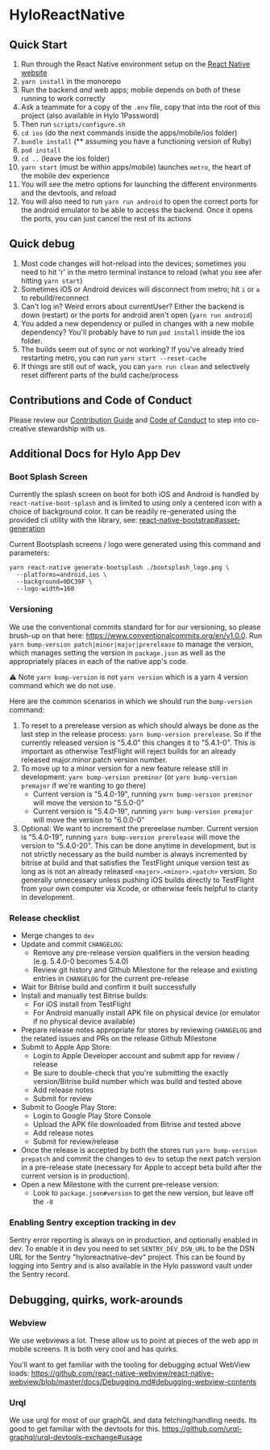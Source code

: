 # HyloReactNative

## Quick Start

1. Run through the React Native environment setup on the [React Native website](https://reactnative.dev/docs/environment-setup)
2. `yarn install` in the monorepo
3. Run the backend *and* web apps; mobile depends on both of these running to work correctly
4. Ask a teammate for a copy of the `.env` file, copy that into the root of this project (also available in Hylo 1Password)
5. Then run `scripts/configure.sh`
6. `cd ios` (do the next commands inside the apps/mobile/ios folder)
7. `bundle install` (** assuming you have a functioning version of Ruby)
8. `pod install`
9. `cd ..` (leave the ios folder)
10. `yarn start` (must be within apps/mobile) launches `metro`, the heart of the mobile dev experience
11. You will see the metro options for launching the different environments and the devtools, and reload
12. You will also need to run `yarn run android` to open the correct ports for the android emulator to be able to access the backend. Once it opens the ports, you can just cancel the rest of its actions

## Quick debug
1. Most code changes will hot-reload into the devices; sometimes you need to hit 'r' in the metro terminal instance to reload (what you see afer hitting `yarn start`)
2. Sometimes iOS or Android devices will disconnect from metro; hit `i` or `a` to rebuild/reconnect
3. Can't log in? Weird errors about currentUser? Either the backend is down (restart) or the ports for android aren't open (`yarn run android`)
4. You added a new dependency or pulled in changes with a new mobile dependency? You'll probably have to run `pod install` inside the ios folder.
5. The builds seem out of sync or not working? If you've already tried restarting metro, you can run `yarn start --reset-cache`
6. If things are still out of wack, you can `yarn run clean` and selectively reset different parts of the build cache/process

## Contributions and Code of Conduct

Please review our [Contribution Guide](CONTRIBUTING.md) and [Code of Conduct](CODE_OF_CONDUCT.md) to step into co-creative stewardship with us.

## Additional Docs for Hylo App Dev

### Boot Splash Screen

Currently the splash screen on boot for both iOS and Android is handled by `react-native-boot-splash` and is limited to using only a centered icon with a choice of background color. It can be readily re-generated using the provided cli utility with the library, see: [react-native-bootstrap#asset-generation](https://github.com/zoontek/react-native-bootsplash#assets-generation)

Current Bootsplash screens / logo were generated using this command and parameters:

```
yarn react-native generate-bootsplash ./bootsplash_logo.png \
  --platforms=android,ios \
  --background=0DC39F \
  --logo-width=160
```
### Versioning

We use the conventional commits standard for for our versioning, so please brush-up on that here: https://www.conventionalcommits.org/en/v1.0.0. Run `yarn bump-version patch|minor|major|prerelease` to manage the version, which manages setting the version in `package.json` as well as the appropriately places in each of the native app's code. 

⚠️ Note `yarn bump-version` is not `yarn version` which is a yarn 4 version command which we do not use.

Here are the common scenarios in which we should run the `bump-version` command:

1) To reset to a prerelease version as which should always be done as the last step in the release process: `yarn bump-version prerelease`. So if the currently released version is "5.4.0" this changes it to "5.4.1-0". This is important as otherwise TestFlight will reject builds for an already released major.minor.patch version number.
2) To move up to a minor version for a new feature release still in development: `yarn bump-version preminor` (or `yarn bump-version premajor` if we're wanting to go there)
   - Current version is "5.4.0-19", running `yarn bump-version preminor` will move the version to "5.5.0-0"
   - Current version is "5.4.0-19", running `yarn bump-version premajor` will move the version to "6.0.0-0"
3) Optional: We want to increment the prereelase number. Current version is "5.4.0-19", running `yarn bump-version prerelease` will move the version to "5.4.0-20". This can be done anytime in development, but is not strictly necessary as the build number is always incremented by bitrise at build and that satisfies the TestFlight unique version test as long as is not an already released `<major>.<minor>.<patch>` version. So generally unnecessary unless pushing iOS builds directly to TestFlight from your own computer via Xcode, or otherwise feels helpful to clarity in development.

### Release checklist

- Merge changes to `dev`
- Update and commit `CHANGELOG`:
  - Remove any pre-release version qualifiers in the version heading (e.g. 5.4.0-0 becomes 5.4.0)
  - Review git history and Github Milestone for the release and existing entries in `CHANGELOG` for the current pre-release
- Wait for Bitrise build and confirm it built successfully
- Install and manually test Bitrise builds:
  - For iOS install from TestFlight
  - For Android manually install APK file on physical device (or emulator if no physical device available)
- Prepare release notes appropriate for stores by reviewing `CHANGELOG` and the related issues and PRs on the release Github Milestone
- Submit to Apple App Store:
  - Login to Apple Developer account and submit app for review / release
  - Be sure to double-check that you're submitting the exactly version/Bitrise build number which was build and tested above
  - Add release notes
  - Submit for review
- Submit to Google Play Store:
  - Login to Google Play Store Console 
  - Upload the APK file downloaded from Bitrise and tested above
  - Add release notes
  - Submit for review/release
- Once the release is accepted by both the stores run `yarn bump-version prepatch` and commit the changes to `dev` to setup the next patch version in a pre-release state (necessary for Apple to accept beta build after the current version is in production).
- Open a new Milestone with the current pre-release version:
  - Look to `package.json#version` to get the new version, but leave off the `-0`

### Enabling Sentry exception tracking in dev

Sentry error reporting is always on in production, and optionally enabled in dev. To enable it in dev you need to set `SENTRY_DEV_DSN_URL` to be the DSN URL for the Sentry "hyloreactnative-dev" project. This can be found by logging into Sentry and is also available in the Hylo password vault under the Sentry record.

## Debugging, quirks, work-arounds

### Webview

We use webviews a lot. These allow us to point at pieces of the web app in mobile screens. It is both very cool and has quirks.

You’ll want to get familiar with the tooling for debugging actual WebView loads: https://github.com/react-native-webview/react-native-webview/blob/master/docs/Debugging.md#debugging-webview-contents

### Urql
We use urql for most of our graphQL and data fetching/handling needs. Its good to get familiar with the devtools for this. https://github.com/urql-graphql/urql-devtools-exchange#usage
